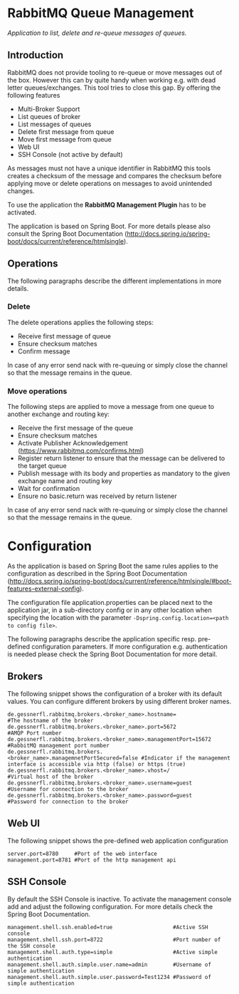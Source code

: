 # RabbitMQ Queue Management

*Application to list, delete and re-queue messages of queues.*

## Introduction

RabbitMQ does not provide tooling to re-queue or move messages out of the box. However this can by quite handy when working e.g. with dead letter queues/exchanges. This tool tries to close this gap. By offering the following features

* Multi-Broker Support
* List queues of broker
* List messages of queues
* Delete first message from queue
* Move first message from queue
* Web UI
* SSH Console (not active by default)

As messages must not have a unique identifier in RabbitMQ this tools creates a checksum of the message and compares the checksum before applying move or delete operations on messages to avoid unintended changes.

To use the application the **RabbitMQ Management Plugin** has to be activated.

The application is based on Spring Boot. For more details please also consult the Spring Boot Documentation (http://docs.spring.io/spring-boot/docs/current/reference/htmlsingle).

## Operations
The following paragraphs describe the different implementations in more details.

### Delete

The delete operations applies the following steps:

- Receive first message of queue
- Ensure checksum matches
- Confirm message

In case of any error send nack with re-queuing or simply close the channel so that the message remains in the queue.

### Move operations

The following steps are applied to move a message from one queue to another exchange and routing key:

- Receive the first message of the queue
- Ensure checksum matches
- Activate Publisher Acknowledgement (https://www.rabbitmq.com/confirms.html)
- Register return listener to ensure that the message can be delivered to the target queue
- Publish message with its body and properties as mandatory to the given exchange name and routing key
- Wait for confirmation
- Ensure no basic.return was received by return listener

In case of any error send nack with re-queuing or simply close the channel so that the message remains in the queue.

# Configuration

As the application is based on Spring Boot the same rules applies to the configuration as described in the Spring Boot Documentation (http://docs.spring.io/spring-boot/docs/current/reference/htmlsingle/#boot-features-external-config).

The configuration file application.properties can be placed next to the application jar, in a sub-directory config or in any other location when specifying the location with the parameter `-Dspring.config.location=<path to config file>`.

The following paragraphs describe the application specific resp. pre-defined configuration parameters. If more configuration e.g. authentication is needed please check the Spring Boot Documentation for more detail.

## Brokers
The following snippet shows the configuration of a broker with its default values. You can configure different brokers by using different broker names.

    de.gessnerfl.rabbitmq.brokers.<broker_name>.hostname=                   #The hostname of the broker
    de.gessnerfl.rabbitmq.brokers.<broker_name>.port=5672                   #AMQP Port number
    de.gessnerfl.rabbitmq.brokers.<broker_name>.managementPort=15672        #RabbitMQ management port number
    de.gessnerfl.rabbitmq.brokers.<broker_name>.managemnetPortSecured=false #Indicator if the management interface is accessible via http (false) or https (true)
    de.gessnerfl.rabbitmq.brokers.<broker_name>.vhost=/                     #Virtual host of the broker
    de.gessnerfl.rabbitmq.brokers.<broker_name>.username=guest              #Username for connection to the broker
    de.gessnerfl.rabbitmq.brokers.<broker_name>.password=guest              #Password for connection to the broker


## Web UI
The following snippet shows the pre-defined web application configuration

    server.port=8780     #Port of the web interface
    management.port=8781 #Port of the http management api

## SSH Console
By default the SSH Console is inactive. To activate the management console add and adjust the following configuration. For more details check the Spring Boot Documentation.

    management.shell.ssh.enabled=true                   #Active SSH console
    management.shell.ssh.port=8722                      #Port number of the SSH console
    management.shell.auth.type=simple                   #Active simple authentication
    management.shell.auth.simple.user.name=admin        #Username of simple authentication
    management.shell.auth.simple.user.password=Test1234 #Password of simple authentication

